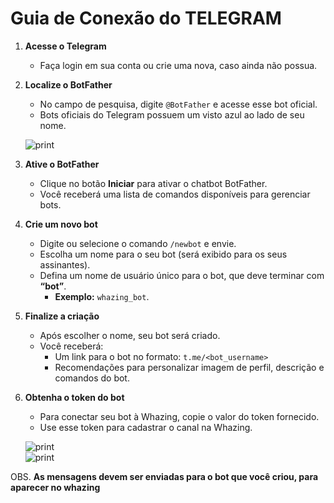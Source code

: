 # Guia de Conexão do TELEGRAM

1. **Acesse o Telegram**
   * Faça login em sua conta ou crie uma nova, caso ainda não possua.
2.  **Localize o BotFather**

    * No campo de pesquisa, digite `@BotFather` e acesse esse bot oficial.
    * Bots oficiais do Telegram possuem um visto azul ao lado de seu nome.

    ![print](../docs/telegram/BotFather.png)
3. **Ative o BotFather**
   * Clique no botão **Iniciar** para ativar o chatbot BotFather.
   * Você receberá uma lista de comandos disponíveis para gerenciar bots.
4. **Crie um novo bot**
   * Digite ou selecione o comando `/newbot` e envie.
   * Escolha um nome para o seu bot (será exibido para os seus assinantes).
   * Defina um nome de usuário único para o bot, que deve terminar com **“bot”**.
     * **Exemplo:** `whazing_bot`.
5. **Finalize a criação**
   * Após escolher o nome, seu bot será criado.
   * Você receberá:
     * Um link para o bot no formato: `t.me/<bot_username>`
     * Recomendações para personalizar imagem de perfil, descrição e comandos do bot.
6.  **Obtenha o token do bot**

    * Para conectar seu bot à Whazing, copie o valor do token fornecido.
    * Use esse token para cadastrar o canal na Whazing.

    ![print](../docs/telegram/token.png)\
    ![print](../docs/telegram/whazing.png)

OBS. **As mensagens devem ser enviadas para o bot que você criou, para aparecer no whazing**
